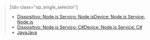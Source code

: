 > [!div class="op_single_selector"]
> * [<span data-ttu-id="68b52-101">Dispositivo: Node.js Serviço: Node.js</span><span class="sxs-lookup"><span data-stu-id="68b52-101">Device: Node.js Service: Node.js</span></span>](../articles/iot-hub/iot-hub-node-node-schedule-jobs.md)
> * [<span data-ttu-id="68b52-102">Dispositivo: Node.js Serviço: C#</span><span class="sxs-lookup"><span data-stu-id="68b52-102">Device: Node.js Service: C#</span></span>](../articles/iot-hub/iot-hub-csharp-node-schedule-jobs.md)
> * [<span data-ttu-id="68b52-103">Java</span><span class="sxs-lookup"><span data-stu-id="68b52-103">Java</span></span>](../articles/iot-hub/iot-hub-java-java-schedule-jobs.md)
